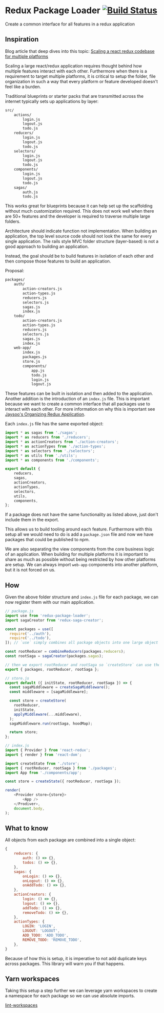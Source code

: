 # Redux Package Loader [![Build Status](https://travis-ci.org/neurosnap/redux-package-loader.svg?branch=master)](https://travis-ci.org/neurosnap/redux-package-loader)

Create a common interface for all features in a redux application

## Inspiration

Blog article that deep dives into this topic: [Scaling a react redux codebase for multiple platforms](https://github.com/neurosnap/blog/blob/master/scaling-js-codebase-multiple-platforms.md)

Scaling a large react/redux application requires thought behind how multiple
features interact with each other.  Furthermore when there is a requirement
to target multiple platforms, it is critical to setup the folder, file organization
in such a way that every platform or feature developed doesn't feel like a burden.

Traditional blueprints or starter packs that are transmitted across the internet
typically sets up applications by layer:

```bash
src/
    actions/
        login.js
        logout.js
        todo.js
    reducers/
        login.js
        logout.js
        todo.js
    selectors/
        login.js
        logout.js
        todo.js
    components/
        login.js
        logout.js
        todo.js
    sagas/
        auth.js
        todo.js
```

This works great for blueprints because it can help set up the scaffolding
without much customization required.  This does not work well when there are
50+ features and the developer is required to traverse multiple large folders.

Architecture should indicate function not implementation.  When building an
application, the top level source code should not look the same for every single
application.  The rails style MVC folder structure (layer-based) is not a good
approach to building an application.

Instead, the goal should be to build features in isolation of each other and then
compose those features to build an application.

Proposal:

```bash
packages/
    auth/
        action-creators.js
        action-types.js
        reducers.js
        selectors.js
        sagas.js
        index.js
    todo/
        action-creators.js
        action-types.js
        reducers.js
        selectors.js
        sagas.js
        index.js
    web-app/
        index.js
        packages.js
        store.js
        components/
            app.js
            todo.js
            login.js
            logout.js
```

These features can be built in isolation and then added to the application.
Another addition is the introduction of an `index.js` file.  This is important
because we want to create a common interface that all packages use to interact
with each other. For more information on why this is important see
[Jaysoo's Organizing Redux Application](https://jaysoo.ca/2016/02/28/organizing-redux-application/).

Each `index.js` file has the same exported object:

```js
import * as sagas from './sagas';
import * as reducers from './reducers';
import * as actionCreators from './action-creators';
import * as actionTypes from './action-types';
import * as selectors from './selectors';
import * as utils from './utils';
import * as components from './components';

export default {
    reducers,
    sagas,
    actionCreators,
    actionTypes,
    selectors,
    utils,
    components,
};
```

If a package does not have the same functionality as listed above, just don't
include them in the export.

This allows us to build tooling around each feature.  Furthermore with this setup
all we would need to do is add a `package.json` file and now we have packages
that could be published to npm.

We are also separating the view components from the core business logic of an application.
When building for multiple platforms it is important to share as much as possible
without being restricted by how other platforms are setup.  We can always import
`web-app` components into another platform, but it is not forced on us.

## How

Given the above folder structure and `index.js` file for each package,
we can now register them with our main application.

```js
// package.js
import use from 'redux-package-loader';
import sagaCreator from 'redux-saga-creator';

const packages = use([
  require('../auth'),
  require('../todo'),
]); // `use` simply combines all package objects into one large object

const rootReducer = combineReducers(packages.reducers);
const rootSaga = sagaCreator(packages.sagas);

// then we export rootReducer and rootSaga so `createStore` can use them
export { packages, rootReducer, rootSaga };
```

```js
// store.js
export default ({ initState, rootReducer, rootSaga }) => {
  const sagaMiddleware = createSagaMiddleware();
  const middleware = [sagaMiddleware];

  const store = createStore(
    rootReducer,
    initState,
    applyMiddleware(...middleware),
  );
  sagaMiddleware.run(rootSaga, hoodMap);

  return store;
};
```

```js
// index.js
import { Provider } from 'react-redux';
import { render } from 'react-dom';

import createState from './store';
import { rootReducer, rootSaga } from './packages';
import App from './components/app';

const store = createState({ rootReducer, rootSaga });

render(
    <Provider store={store}>
        <App />
    </Prodiver>,
    document.body,
);
```

## What to know

All objects from each package are combined into a single object:

```js
{
    reducers: {
        auth: () => {},
        todos: () => {},
    },
    sagas: {
        onLogin: () => {},
        onLogout: () => {},
        onAddTodo: () => {},
    },
    actionCreators: {
        login: () => {},
        logout: () => {},
        addTodo: () => {},
        removeTodo: () => {},
    },
    actionTypes: {
        LOGIN: 'LOGIN',
        LOGOUT: 'LOGOUT',
        ADD_TODO: 'ADD_TODO',
        REMOVE_TODO: 'REMOVE_TODO',
    },
}
```

Because of how this is setup, it is imperative to not add duplicate keys across
packages.  This library will warn you if that happens.

## Yarn workspaces

Taking this setup a step further we can leverage yarn workspaces to create
a namespace for each package so we can use absolute imports.

[lint-workspaces](https://github.com/neurosnap/lint-workspaces)
